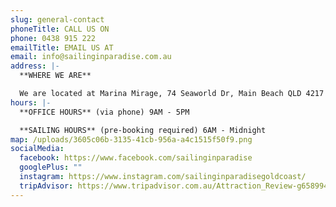 ```yaml
---
slug: general-contact
phoneTitle: CALL US ON
phone: 0438 915 222
emailTitle: EMAIL US AT
email: info@sailinginparadise.com.au
address: |-
  **WHERE WE ARE**

  We are located at Marina Mirage, 74 Seaworld Dr, Main Beach QLD 4217
hours: |-
  **OFFICE HOURS** (via phone) 9AM - 5PM

  **SAILING HOURS** (pre-booking required) 6AM - Midnight
map: /uploads/3605c06b-3135-41cb-956a-a4c1515f50f9.png
socialMedia:
  facebook: https://www.facebook.com/sailinginparadise
  googlePlus: ""
  instagram: https://www.instagram.com/sailinginparadisegoldcoast/
  tripAdvisor: https://www.tripadvisor.com.au/Attraction_Review-g658994-d4705796-Reviews-Sailing_In_Paradise-Main_Beach_Gold_Coast_Queensland.html
---
```

